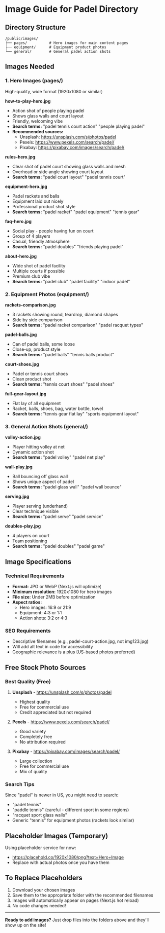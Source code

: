 # Image Guide for Padel Directory

## Directory Structure
```
/public/images/
├── pages/          # Hero images for main content pages
├── equipment/      # Equipment product photos
└── general/        # General padel action shots
```

## Images Needed

### 1. Hero Images (pages/)
High-quality, wide format (1920x1080 or similar)

**how-to-play-hero.jpg**
- Action shot of people playing padel
- Shows glass walls and court layout
- Friendly, welcoming vibe
- **Search terms:** "padel tennis court action" "people playing padel"
- **Recommended sources:**
  - Unsplash: https://unsplash.com/s/photos/padel
  - Pexels: https://www.pexels.com/search/padel/
  - Pixabay: https://pixabay.com/images/search/padel/

**rules-hero.jpg**
- Clear shot of padel court showing glass walls and mesh
- Overhead or side angle showing court layout
- **Search terms:** "padel court layout" "padel tennis court"

**equipment-hero.jpg**
- Padel rackets and balls
- Equipment laid out nicely
- Professional product shot style
- **Search terms:** "padel racket" "padel equipment" "tennis gear"

**faq-hero.jpg**
- Social play - people having fun on court
- Group of 4 players
- Casual, friendly atmosphere
- **Search terms:** "padel doubles" "friends playing padel"

**about-hero.jpg**
- Wide shot of padel facility
- Multiple courts if possible
- Premium club vibe
- **Search terms:** "padel club" "padel facility" "indoor padel"

### 2. Equipment Photos (equipment/)

**rackets-comparison.jpg**
- 3 rackets showing round, teardrop, diamond shapes
- Side by side comparison
- **Search terms:** "padel racket comparison" "padel racquet types"

**padel-balls.jpg**
- Can of padel balls, some loose
- Close-up, product style
- **Search terms:** "padel balls" "tennis balls product"

**court-shoes.jpg**
- Padel or tennis court shoes
- Clean product shot
- **Search terms:** "tennis court shoes" "padel shoes"

**full-gear-layout.jpg**
- Flat lay of all equipment
- Racket, balls, shoes, bag, water bottle, towel
- **Search terms:** "tennis gear flat lay" "sports equipment layout"

### 3. General Action Shots (general/)

**volley-action.jpg**
- Player hitting volley at net
- Dynamic action shot
- **Search terms:** "padel volley" "padel net play"

**wall-play.jpg**
- Ball bouncing off glass wall
- Shows unique aspect of padel
- **Search terms:** "padel glass wall" "padel wall bounce"

**serving.jpg**
- Player serving (underhand)
- Clear technique visible
- **Search terms:** "padel serve" "padel service"

**doubles-play.jpg**
- 4 players on court
- Team positioning
- **Search terms:** "padel doubles" "padel game"

## Image Specifications

### Technical Requirements
- **Format:** JPG or WebP (Next.js will optimize)
- **Minimum resolution:** 1920x1080 for hero images
- **File size:** Under 2MB before optimization
- **Aspect ratios:**
  - Hero images: 16:9 or 21:9
  - Equipment: 4:3 or 1:1
  - Action shots: 3:2 or 4:3

### SEO Requirements
- Descriptive filenames (e.g., padel-court-action.jpg, not img123.jpg)
- Will add alt text in code for accessibility
- Geographic relevance is a plus (US-based photos preferred)

## Free Stock Photo Sources

### Best Quality (Free)
1. **Unsplash** - https://unsplash.com/s/photos/padel
   - Highest quality
   - Free for commercial use
   - Credit appreciated but not required

2. **Pexels** - https://www.pexels.com/search/padel/
   - Good variety
   - Completely free
   - No attribution required

3. **Pixabay** - https://pixabay.com/images/search/padel/
   - Large collection
   - Free for commercial use
   - Mix of quality

### Search Tips
Since "padel" is newer in US, you might need to search:
- "padel tennis"
- "paddle tennis" (careful - different sport in some regions)
- "racquet sport glass walls"
- Generic "tennis" for equipment photos (rackets look similar)

## Placeholder Images (Temporary)
Using placeholder service for now:
- https://placehold.co/1920x1080/png?text=Hero+Image
- Replace with actual photos once you have them

## To Replace Placeholders
1. Download your chosen images
2. Save them to the appropriate folder with the recommended filenames
3. Images will automatically appear on pages (Next.js hot reload)
4. No code changes needed!

---

**Ready to add images?** Just drop files into the folders above and they'll show up on the site!
